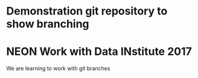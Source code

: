 # Demonstration git repository to show branching

# NEON Work with Data INstitute 2017

We are learning to work with git branches